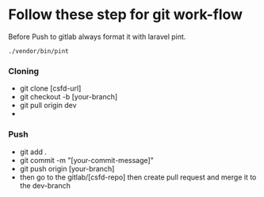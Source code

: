 # Follow these step for git work-flow

Before Push to gitlab always format it with laravel pint.

```
./vendor/bin/pint
```

### Cloning

* git clone [csfd-url]
* git checkout -b [your-branch]
* git pull origin dev
* 
### Push

* git add .
* git commit -m "[your-commit-message]"
* git push origin [your-branch]
* then go to the gitlab/[csfd-repo] then create pull request and merge it to the dev-branch
